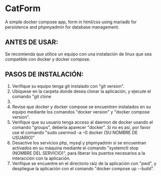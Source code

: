 # CatForm
A simple docker compose app, form in html/css using mariadb for persistence and phpmyadmin for database management.

## ANTES DE USAR:

Se recomienda que utilice un equipo con una instalación de linux que sea compatible con docker y docker compose.

## PASOS DE INSTALACIÓN:
1. Verifique su equipo tenga git instalado con "git version".
2. Ubiquese en la carpeta donde desea clonar la aplicación, y ejecute el comando "git clone 
3.
4. Revise que docker y docker compose se encuentren instalados en su equipo mediante los comandos "docker version" y "docker compose version".
5. Verifique que su usuario tenga acceso al daemon de docker usando el comando "groups", debería aparecer "docker". Si no es así, por favor use el comando "sudo usermod -a -G docker (SU NOMBRE DE USUARIO)"
6. Desactive los servicios php, mysql y phpmyadmin si se encuentran activados en su máquina mediante el comando "systemctl stop (NOMBRE DEL SERVICIO)", para liberar los puertos necesarios a la interacción con la aplicación.
7. Verifique se encuentre en el directorio raiz de la aplicación con "pwd", y despliegue la aplicación con el comando "docker compose up --build".
